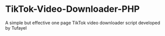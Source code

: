 # TikTok-Video-Downloader-PHP
A simple but effective one page TikTok video downloader script developed by Tufayel
